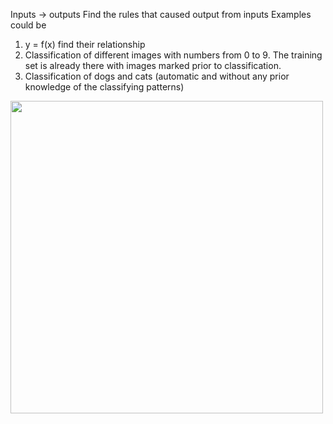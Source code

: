 Inputs -> outputs 
Find the rules that caused output from inputs
Examples could be 

1. y = f(x) find their relationship 
2. Classification of different images with numbers from 0 to 9. The training set is already there with images marked prior to classification. 
3. Classification of dogs and cats (automatic and without any prior knowledge of the classifying patterns)
<img  src="https://github.com/tarankalra-usgs/singhscorner-blog/blob/538033499bcadb0fa57f8c834469b3c6e78cd11a/_posts/ML1.JPG" width="500" height="500" />
